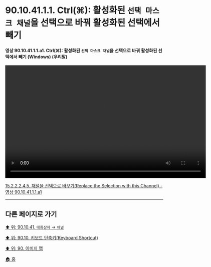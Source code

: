 # 90.10.41.1.1. Ctrl(⌘): 활성화된 `선택 마스크 채널`을 선택으로 바꿔 활성화된 선택에서 빼기

<a id="90-10-41-01-01-a1"></a>

#### 영상 90.10.41.1.1.a1. Ctrl(⌘): 활성화된 `선택 마스크 채널`을 선택으로 바꿔 활성화된 선택에서 빼기 (Windows) (우리말)
<video controls="controls" width="640" height="360" src="https://github.com/wonder13662/gimp/assets/15767104/4d2522ff-c480-4d94-9afe-01799bf46fbc"></video>

[15.2.2.2.4.5. 채널을 선택으로 바꾸기(Replace the Selection with this Channel) - 영상 90.10.41.1.1.a1](./15-02-02-02-04-05-replace_the_selection_with_this_channel.md#90-10-41-01-01-a1)

***

## 다른 페이지로 가기

[⬆️ 위: 90.10.41. `대화상자` → `채널`](./90-10-41-00-dialog-channel.md)

[⬆️ 위: 90.10. 키보드 단축키(Keyboard Shortcut)](./90-10-00-keyboard_shortcut.md)

[⬆️ 위: 90. 이미지 맵](./90-00-image-map.md)

[🏠 홈](./00-home.md)